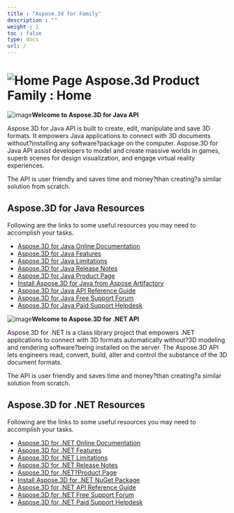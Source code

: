 ```yaml
---
title : "Aspose.3d for Family" 
description : "" 
weight : 1
toc : false
type: docs
url: /
---
```


# ![Home Page](https://docs2.aspose.com/3d/java/images/icons/contenttypes/home_page_16.png)  Aspose.3d Product Family : Home 


![image](https://docs2.aspose.com/3d/java/attachments/thumbnails/64456312/66519066)**Welcome to Aspose.3D for Java API**

Aspose.3D for Java API is built to create, edit, manipulate and save 3D formats. It empowers Java applications to connect with 3D documents without?installing any software?package on the computer. Aspose.3D for Java API assist developers to model and create massive worlds in games, superb scenes for design visualization, and engage virtual reality experiences.

The API is user friendly and saves time and money?than creating?a similar solution from scratch.

## Aspose.3D for Java Resources

Following are the links to some useful resources you may need to accomplish your tasks.

*   [Aspose.3D for Java Online Documentation](https://docs2.aspose.com/3d/java/)
*   [Aspose.3D for Java Features](https://docs2.aspose.com/3d/java/gettingstarted/product+overview#productoverview-richfeatures)
*   [Aspose.3D for Java Limitations](https://docs2.aspose.com/3d/java/gettingstarted/installation#installation-systemrequirements)
*   [Aspose.3D for Java Release Notes](https://docs2.aspose.com/3d/java/releasenotes/)
*   [Aspose.3D for Java Product Page](https://products.aspose.com/3d/java)
*   [Install Aspose.3D for Java from Aspose Artifactory](https://docs2.aspose.com/3d/java/gettingstarted/installation)
*   [Aspose.3D for Java API Reference Guide](https://apireference.aspose.com/java/3d)
*   [Aspose.3D for Java Free Support Forum](https://forum.aspose.com/c/3d)
*   [Aspose.3D for Java Paid Support Helpdesk](https://helpdesk.aspose.com/)

![image](https://docs2.aspose.com/3d/net/attachments/19923696/20119558.png)**Welcome to Aspose.3D for .NET API**

Aspose.3D for .NET is a class library project that empowers .NET applications to connect with 3D formats automatically without?3D modeling and rendering software?being installed on the server. The Aspose.3D API lets engineers read, convert, build, alter and control the substance of the 3D document formats.

The API is user friendly and saves time and money?than creating?a similar solution from scratch.

## Aspose.3D for .NET Resources

Following are the links to some useful resources you may need to accomplish your tasks.

*   [Aspose.3D for .NET Online Documentation](https://docs2.aspose.com/3d/net/)
*   [Aspose.3D for .NET Features](https://docs2.aspose.com/3d/net/gettingstarted/product+overview#productoverview-richfeatures)
*   [Aspose.3D for .NET Limitations](https://docs2.aspose.com/3d/net/gettingstarted/installation#installation-systemrequirements)
*   [Aspose.3D for .NET Release Notes](https://docs2.aspose.com/3d/net/releasenotes/)
*   [Aspose.3D for .NET?Product Page](https://products.aspose.com/3d/net)
*   [Install Aspose.3D for .NET NuGet Package](https://www.nuget.org/packages/Aspose.3D/)
*   [Aspose.3D for .NET API Reference Guide](https://apireference.aspose.com/net/3d)
*   [Aspose.3D for .NET Free Support Forum](https://forum.aspose.com/c/3d)
*   [Aspose.3D for .NET Paid Support Helpdesk](https://helpdesk.aspose.com/)

